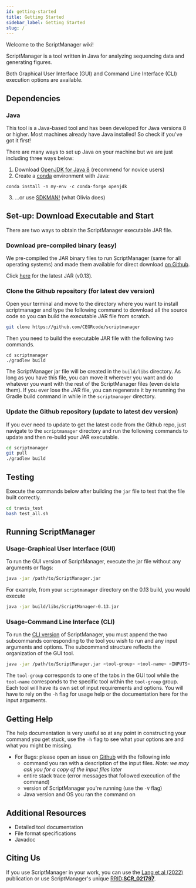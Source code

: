 ```yaml
---
id: getting-started
title: Getting Started
sidebar_label: Getting Started
slug: /
---
```


Welcome to the ScriptManager wiki!

ScriptManager is a tool written in Java for analyzing sequencing data and generating figures.

Both Graphical User Interface (GUI) and Command Line Interface (CLI) execution options are available.

## Dependencies

### Java

This tool is a Java-based tool and has been developed for Java versions 8 or higher. Most machines already have Java installed! So check if you've got it first!

There are many ways to set up Java on your machine but we are just including three ways below:

1. Download [OpenJDK for Java 8][openjdk] (recommend for novice users)
2. Create a [conda][conda-openjdk] environment with Java:
```
conda install -n my-env -c conda-forge openjdk
```
3. ...or use [SDKMAN!][sdk-notes] (what Olivia does)


## Set-up: Download Executable and Start
There are two ways to obtain the ScriptManager executable JAR file.

### Download pre-compiled binary (easy)
We pre-compiled the JAR binary files to run ScriptManager (same for all operating systems) and made them available for direct download [on Github][github-releases].

Click [here][direct-download-jar] for the latest JAR (v0.13).

### Clone the Github repository (for latest dev version)
Open your terminal and move to the directory where you want to install scriptmanager and type the following command to download all the source code so you can build the executable JAR file from scratch.
```bash
git clone https://github.com/CEGRcode/scriptmanager
```

Then you need to build the executable JAR file with the following two commands.
```
cd scriptmanager
./gradlew build
```

The ScriptManager jar file will be created in the `build/libs` directory. As long as you have this file, you can move it wherever you want and do whatever you want with the rest of the ScriptManager files (even delete them). If you ever lose the JAR file, you can regenerate it by rerunning the Gradle build command in while in the `scriptmanager` directory.

### Update the Github repository (update to latest dev version)
If you ever need to update to get the latest code from the Github repo, just navigate to the `scriptmanager` directory and run the following commands to update and then re-build your JAR executable.
```bash
cd scriptmanager
git pull
./gradlew build
```

## Testing

Execute the commands below after building the `jar` file to test that the file built correctly.
<!---Clean-up test file, write test script, and add to repo-->
<!---Add doc for executing during setup-->
<!---Check java version-->

```bash
cd travis_test
bash test_all.sh
```



## Running ScriptManager

### Usage-Graphical User Interface (GUI)

To run the GUI version of ScriptManager, execute the jar file without any arguments or flags:

```bash
java -jar /path/to/ScriptManager.jar
```

For example, from your `scriptmanager` directory on the 0.13 build, you would execute

```bash
java -jar build/libs/ScriptManager-0.13.jar
```


### Usage-Command Line Interface (CLI)

To run the [CLI version][cli] of ScriptManager, you must append the two subcommands corresponding to the tool you wish to run and any input arguments and options. The subcommand structure reflects the organization of the GUI tool.

```bash
java -jar /path/to/ScriptManager.jar <tool-group> <tool-name> <INPUTS> <OPTIONS>
```

The `tool-group` corresponds to one of the tabs in the GUI tool while the `tool-name` corresponds to the specific tool within the `tool-group` group. Each tool will have its own set of input requirements and options. You will have to rely on the `-h` flag for usage help or the documentation here for the input arguments.


## Getting Help

The help documentation is very useful so at any point in constructing your command you get stuck, use the `-h` flag to see what your options are and what you might be missing.

<!---Read through the tool guide (use `-h` flag if using CLI) to check for parameter restrictions-->
<!---Add FAQs page-->
* For Bugs: please open an issue on [Github][github-repo] with the following info
    * command you ran with a description of the input files. _Note: we may ask you for a copy of the input files later_
    * entire stack trace (error messages that followed execution of the command)
    * version of ScriptManager you're running (use the `-V` flag)
    * Java version and OS you ran the command on


## Additional Resources
* Detailed tool documentation
* File format specifications
* Javadoc

## Citing Us
If you use ScriptManager in your work, you can use the [Lang et al (2022)][pearc-paper] publication or use ScriptManager's unique [RRID:**SCR_021797**][rrid-link].

[openjdk]:https://openjdk.java.net/install/
[conda-openjdk]:https://anaconda.org/conda-forge/openjdk
[github-releases]:https://github.com/CEGRcode/scriptmanager/releases
[direct-download-jar]:https://github.com/CEGRcode/scriptmanager/releases/download/v0.13/ScriptManager-v0.13.jar
[pearc-paper]:https://dl.acm.org/doi/abs/10.1145/3491418.3535161
[rrid-link]:https://scicrunch.org/resources/data/record/nlx_144509-1/SCR_021797/resolver?q=SCR_021797%2A&l=SCR_021797%2A&i=rrid:scr_021797

[github-repo]:https://github.com/CEGRcode/scriptmanager
[sdk-notes]:/docs/Contributing/developer-guidelines#sdkman
[cli]:/docs/Guides/command-line
